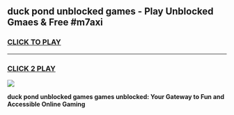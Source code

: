 
## duck pond unblocked games - Play Unblocked Gmaes & Free #m7axi
<h3>
<a href="https://premium.freeplayer.one?title=duck_pond_unblocked_games&ref=03M">CLICK TO PLAY</a></h3>
<hr>

<h3>
<a href="https://premium.freeplayer.one?title=duck_pond_unblocked_games&ref=03M">CLICK 2 PLAY</a>
  
</h3>

<a href="https://premium.freeplayer.one?title=duck_pond_unblocked_games&ref=03M"><img src="https://clearcache.store/games.png"></a>


**duck pond unblocked games games unblocked: Your Gateway to Fun and Accessible Online Gaming**
